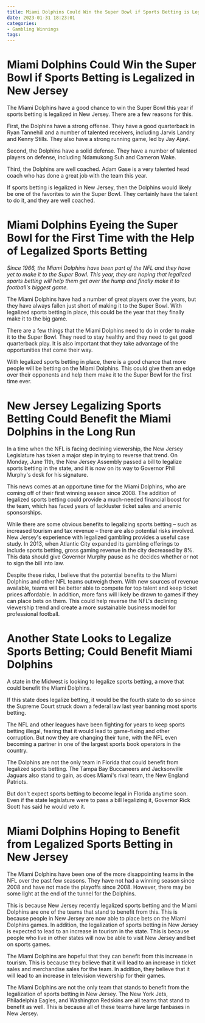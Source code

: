```yaml
---
title: Miami Dolphins Could Win the Super Bowl if Sports Betting is Legalized in New Jersey
date: 2023-01-31 18:23:01
categories:
- Gambling Winnings
tags:
---
```



#  Miami Dolphins Could Win the Super Bowl if Sports Betting is Legalized in New Jersey

The Miami Dolphins have a good chance to win the Super Bowl this year if sports betting is legalized in New Jersey. There are a few reasons for this.

First, the Dolphins have a strong offense. They have a good quarterback in Ryan Tannehill and a number of talented receivers, including Jarvis Landry and Kenny Stills. They also have a strong running game, led by Jay Ajayi.

Second, the Dolphins have a solid defense. They have a number of talented players on defense, including Ndamukong Suh and Cameron Wake.

Third, the Dolphins are well coached. Adam Gase is a very talented head coach who has done a great job with the team this year.

If sports betting is legalized in New Jersey, then the Dolphins would likely be one of the favorites to win the Super Bowl. They certainly have the talent to do it, and they are well coached.

#  Miami Dolphins Eyeing the Super Bowl for the First Time with the Help of Legalized Sports Betting

_Since 1966, the Miami Dolphins have been part of the NFL and they have yet to make it to the Super Bowl. This year, they are hoping that legalized sports betting will help them get over the hump and finally make it to football's biggest game._

The Miami Dolphins have had a number of great players over the years, but they have always fallen just short of making it to the Super Bowl. With legalized sports betting in place, this could be the year that they finally make it to the big game.

There are a few things that the Miami Dolphins need to do in order to make it to the Super Bowl. They need to stay healthy and they need to get good quarterback play. It is also important that they take advantage of the opportunities that come their way.

With legalized sports betting in place, there is a good chance that more people will be betting on the Miami Dolphins. This could give them an edge over their opponents and help them make it to the Super Bowl for the first time ever.

#  New Jersey Legalizing Sports Betting Could Benefit the Miami Dolphins in the Long Run

In a time when the NFL is facing declining viewership, the New Jersey Legislature has taken a major step in trying to reverse that trend. On Monday, June 11th, the New Jersey Assembly passed a bill to legalize sports betting in the state, and it is now on its way to Governor Phil Murphy's desk for his signature.

This news comes at an opportune time for the Miami Dolphins, who are coming off of their first winning season since 2008. The addition of legalized sports betting could provide a much-needed financial boost for the team, which has faced years of lackluster ticket sales and anemic sponsorships.

While there are some obvious benefits to legalizing sports betting – such as increased tourism and tax revenue – there are also potential risks involved. New Jersey's experience with legalized gambling provides a useful case study. In 2013, when Atlantic City expanded its gambling offerings to include sports betting, gross gaming revenue in the city decreased by 8%. This data should give Governor Murphy pause as he decides whether or not to sign the bill into law.

Despite these risks, I believe that the potential benefits to the Miami Dolphins and other NFL teams outweigh them. With new sources of revenue available, teams will be better able to compete for top talent and keep ticket prices affordable. In addition, more fans will likely be drawn to games if they can place bets on them. This could help reverse the NFL's declining viewership trend and create a more sustainable business model for professional football.

#  Another State Looks to Legalize Sports Betting; Could Benefit Miami Dolphins

A state in the Midwest is looking to legalize sports betting, a move that could benefit the Miami Dolphins.

If this state does legalize betting, it would be the fourth state to do so since the Supreme Court struck down a federal law last year banning most sports betting.

The NFL and other leagues have been fighting for years to keep sports betting illegal, fearing that it would lead to game-fixing and other corruption. But now they are changing their tune, with the NFL even becoming a partner in one of the largest sports book operators in the country.

The Dolphins are not the only team in Florida that could benefit from legalized sports betting. The Tampa Bay Buccaneers and Jacksonville Jaguars also stand to gain, as does Miami's rival team, the New England Patriots.

But don't expect sports betting to become legal in Florida anytime soon. Even if the state legislature were to pass a bill legalizing it, Governor Rick Scott has said he would veto it.

#  Miami Dolphins Hoping to Benefit from Legalized Sports Betting in New Jersey

The Miami Dolphins have been one of the more disappointing teams in the NFL over the past few seasons. They have not had a winning season since 2008 and have not made the playoffs since 2008. However, there may be some light at the end of the tunnel for the Dolphins.

This is because New Jersey recently legalized sports betting and the Miami Dolphins are one of the teams that stand to benefit from this. This is because people in New Jersey are now able to place bets on the Miami Dolphins games. In addition, the legalization of sports betting in New Jersey is expected to lead to an increase in tourism in the state. This is because people who live in other states will now be able to visit New Jersey and bet on sports games.

The Miami Dolphins are hopeful that they can benefit from this increase in tourism. This is because they believe that it will lead to an increase in ticket sales and merchandise sales for the team. In addition, they believe that it will lead to an increase in television viewership for their games.

The Miami Dolphins are not the only team that stands to benefit from the legalization of sports betting in New Jersey. The New York Jets, Philadelphia Eagles, and Washington Redskins are all teams that stand to benefit as well. This is because all of these teams have large fanbases in New Jersey.
